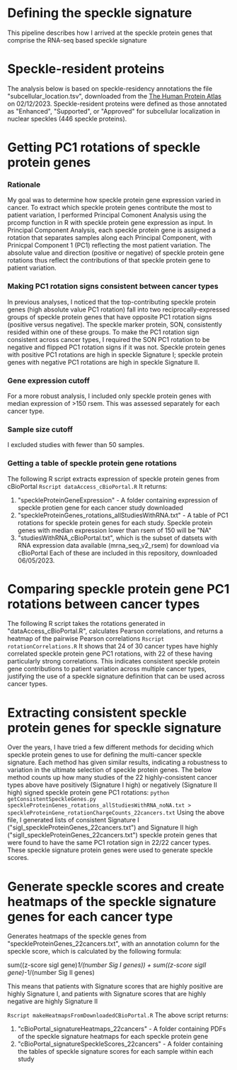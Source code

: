 # Defining the speckle signature
This pipeline describes how I arrived at the speckle protein genes that comprise the RNA-seq based speckle signature

# Speckle-resident proteins
The analysis below is based on speckle-residency annotations the file "subcellular_location.tsv", downloaded from the [The Human Protein Atlas](https://www.proteinatlas.org/about/download) on 02/12/2023. Speckle-resident proteins were defined as those annotated as "Enhanced", "Supported", or "Approved" for subcellular localization in nuclear speckles (446 speckle proteins). 

# Getting PC1 rotations of speckle protein genes
### Rationale
My goal was to determine how speckle protein gene expression varied in cancer. To extract which speckle protein genes contribute the most to patient variation, I performed Principal Comonent Analysis using the prcomp function in R with speckle protein gene expression as input. In Principal Component Analysis, each speckle protein gene is assigned a rotation that separates samples along each Principal Component, with Prinicpal Component 1 (PC1) reflecting the most patient variation. The absolute value and direction (positive or negative) of speckle protein gene rotations thus reflect the contributions of that speckle protein gene to patient variation.
### Making PC1 rotation signs consistent between cancer types
In previous analyses, I noticed that the top-contributing speckle protein genes (high absolute value PC1 rotation) fall into two reciprocally-expressed groups of speckle protein genes that have opposite PC1 rotation signs (positive versus negative). The speckle marker protein, SON, consistently resided within one of these groups. To make the PC1 rotation sign consistent across cancer types, I required the SON PC1 rotation to be negative and flipped PC1 rotation signs if it was not. Speckle protein genes with positive PC1 rotations are high in speckle Signature I; speckle protein genes with negative PC1 rotations are high in speckle Signature II.
### Gene expression cutoff
For a more robust analysis, I included only speckle protein genes with median expression of >150 rsem. This was assessed separately for each cancer type.
### Sample size cutoff
I excluded studies with fewer than 50 samples.
### Getting a table of speckle protein gene rotations
The following R script extracts expression of speckle protein genes from cBioPortal
```Rscript dataAccess_cBioPortal.R```
It returns:
1. "speckleProteinGeneExpression" - A folder containing expression of speckle protien gene for each cancer study downloaded
2. "speckleProteinGenes_rotations_allStudiesWithRNA.txt" - A table of PC1 rotations for speckle protein genes for each study. Speckle protein genes with median expression lower than rsem of 150 will be "NA"
3. "studiesWithRNA_cBioPortal.txt", which is the subset of datsets with RNA expression data available (mrna_seq_v2_rsem) for download via cBioPortal
Each of these are included in this repository, downloaded 06/05/2023. 

# Comparing speckle protein gene PC1 rotations between cancer types
The following R script takes the rotations generated in "dataAccess_cBioPortal.R", calculates Pearson correlations, and returns a heatmap of the pairwise Pearson correlations
```Rscript rotationCorrelations.R```
It shows that 24 of 30 cancer types have highly correlated speckle protein gene PC1 rotations, with 22 of these having particularly strong correlations. This indicates consistent speckle protein gene contributions to patient variation across multiple cancer types, justifying the use of a speckle signature definition that can be used across cancer types.

# Extracting consistent speckle protein genes for speckle signature
Over the years, I have tried a few different methods for deciding which speckle protein genes to use for defining the multi-cancer speckle signature. Each method has given similar results, indicating a robustness to variation in the ultimate selection of speckle protein genes. The below method counts up how many studies of the 22 highly-consistent cancer types above have positively (Signature I high) or negatively (Signature II high) signed speckle protein gene PC1 rotations:
```python getConsistentSpeckleGenes.py speckleProteinGenes_rotations_allStudiesWithRNA_noNA.txt > speckleProteinGene_rotationChargeCounts_22cancers.txt```
Using the above file, I generated lists of consistent Signature I ("sigI_speckleProteinGenes_22cancers.txt") and Signature II high ("sigII_speckleProteinGenes_22cancers.txt") speckle protein genes that were found to have the same PC1 rotation sign in 22/22 cancer types. These speckle signature protein genes were used to generate speckle scores. 

# Generate speckle scores and create heatmaps of the speckle signature genes for each cancer type
Generates heatmaps of the speckle genes from "speckleProteinGenes_22cancers.txt", with an annotation column for the speckle score, which is calculated by the following formula:

sum((z-score sigI gene)*1/(number Sig I genes)) + sum((z-score sigII gene)*-1/(number Sig II genes)

This means that patients with Signature scores that are highly positive are highly Signature I, and patients with Signature scores that are highly negative are highly Signature II

```Rscript makeHeatmapsFromDownloadedCBioPortal.R```
The above script returns:
1. "cBioPortal_signatureHeatmaps_22cancers" - A folder containing PDFs of the speckle signature heatmaps for each speckle protein gene
2. "cBioPortal_signatureSpeckleScores_22cancers" - A folder containing the tables of speckle signature scores for each sample within each study
